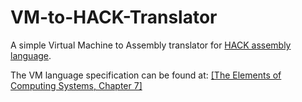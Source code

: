 # VM-to-HACK-Translator
A simple Virtual Machine to Assembly translator for [HACK assembly language](https://github.com/aalhour/Assembler.hack/blob/master/README.md#intro-to-hack-assembly).

The VM language specification can be found at: [[The Elements of Computing Systems, Chapter 7]](https://drive.google.com/file/d/1FA9Szle7M3SXdvi2ZOvvrQoOMrFNeMNd/view)
